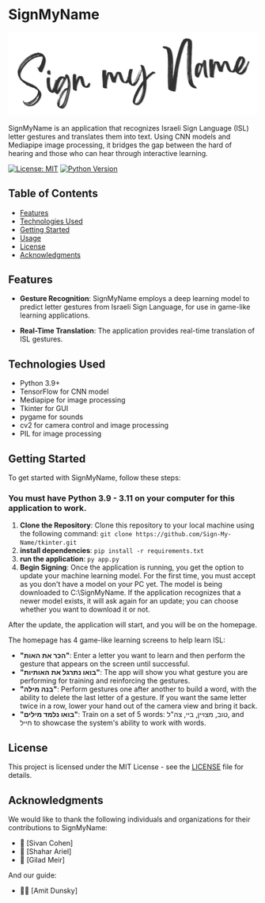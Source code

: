 # SignMyName

![SignMyName Logo](assets/logo.png)

SignMyName is an application that recognizes Israeli Sign Language (ISL) letter gestures and translates them into text. Using CNN models and Mediapipe image processing, it bridges the gap between the hard of hearing and those who can hear through interactive learning.

[![License: MIT](https://img.shields.io/badge/License-MIT-yellow.svg)](https://opensource.org/licenses/MIT)
[![Python Version](https://img.shields.io/badge/python-3.9%20%7C%203.10%20%7C%203.11-blue)](https://www.python.org/downloads/)

## Table of Contents
- [Features](#features)
- [Technologies Used](#technologies-used)
- [Getting Started](#getting-started)
- [Usage](#usage)
- [License](#license)
- [Acknowledgments](#acknowledgments)

## Features

- **Gesture Recognition**: SignMyName employs a deep learning model to predict letter gestures from Israeli Sign Language, for use in game-like learning applications.

- **Real-Time Translation**: The application provides real-time translation of ISL gestures.

## Technologies Used
- Python 3.9+
- TensorFlow for CNN model
- Mediapipe for image processing
- Tkinter for GUI
- pygame for sounds
- cv2 for camera control and image processing
- PIL for image processing

## Getting Started

To get started with SignMyName, follow these steps:

### You must have Python 3.9 - 3.11 on your computer for this application to work.

1. **Clone the Repository**: Clone this repository to your local machine using the following command:
   ``` git clone https://github.com/Sign-My-Name/tkinter.git ```
2. **install dependencies**:
   ``` pip install -r requirements.txt ```
3. **run the application**:
   ``` py app.py ```
4. **Begin Signing**:
Once the application is running, you get the option to update your machine learning model. For the first time, you must accept as you don't have a model on your PC yet. The model is being downloaded to C:\SignMyName. If the application recognizes that a newer model exists, it will ask again for an update; you can choose whether you want to download it or not.

After the update, the application will start, and you will be on the homepage.

The homepage has 4 game-like learning screens to help learn ISL:
- **"הכר את האות"**:
 Enter a letter you want to learn and then perform the gesture that appears on the screen until successful.
- **"בואו נתרגל את האותיות"**:
 The app will show you what gesture you are performing for training and reinforcing the gestures.
- **"בנה מילה"**:
 Perform gestures one after another to build a word, with the ability to delete the last letter of a gesture. If you want the same letter twice in a row, lower your hand out of the camera view and bring it back.
- **"בואו נלמד מילים"**:
 Train on a set of 5 words: טוב, מצויין, ביי, צה"ל, and חייל to showcase the system's ability to work with words.


## License
This project is licensed under the MIT License - see the [LICENSE](LICENSE) file for details.

## Acknowledgments

We would like to thank the following individuals and organizations for their contributions to SignMyName:

- 🌸 [Sivan Cohen]
- 🚀 [Shahar Ariel]
- 🎸 [Gilad Meir]

And our guide:
- 👨‍🏫 [Amit Dunsky]